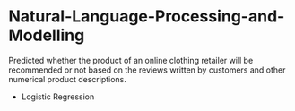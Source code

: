 # Natural-Language-Processing-and-Modelling
Predicted whether the product of an online clothing retailer will be recommended or not based on the reviews written by customers and other numerical product descriptions.
- Logistic Regression
